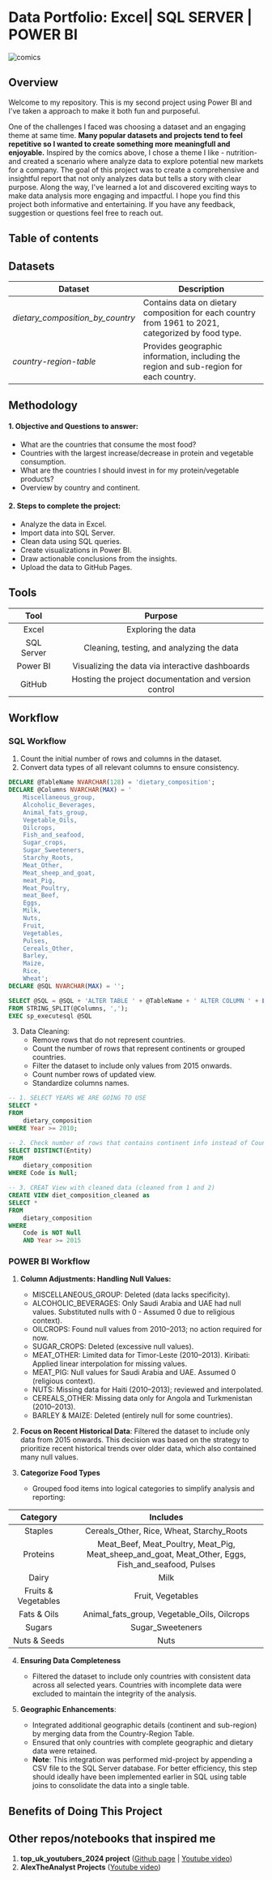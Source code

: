 # Data Portfolio: Excel| SQL SERVER | POWER BI
   
![comics](/images/comics.png)

## Overview
Welcome to my repository. This is my second project using Power BI and I've taken a approach to make it both fun and purposeful.

One of the challenges I faced was choosing a dataset and an engaging theme at same time. **Many popular datasets and projects tend to feel repetitive so I wanted to create something more meaningfull and enjoyable.** Inspired by the comics above, I chose a theme I like - nutrition- and created a scenario where analyze data to explore potential new markets for a company.
The goal of this project was to create a comprehensive and insightful report that not only analyzes data but tells a story with clear purpose. Along the way, I've learned a lot and discovered exciting ways to make data analysis more engaging and impactful.
I hope you find this project both informative and entertaining. If you have any feedback, suggestion or questions feel free to reach out.

## Table of contents

## Datasets

| **Dataset**                  | **Description**                                                                            |
|------------------------------|--------------------------------------------------------------------------------------------|
| *dietary_composition_by_country* | Contains data on dietary composition for each country from 1961 to 2021, categorized by food type. |
| *country-region-table*          | Provides geographic information, including the region and sub-region for each country.    |


## Methodology

#### 1. Objective and Questions to answer:
   - What are the countries that consume the most food?
   - Countries with the largest increase/decrease in protein and vegetable consumption.
   - What are the countries I should invest in for my protein/vegetable products?
   - Overview by country and continent.

#### 2. Steps to complete the project:
- Analyze the data in Excel.
- Import data into SQL Server.
- Clean data using SQL queries.
- Create visualizations in Power BI.
- Draw actionable conclusions from the insights.
- Upload the data to GitHub Pages.

## Tools
| Tool        | Purpose         |
| :-------------: |:-------------:|
|Excel           |Exploring the data|
|SQL Server	     |Cleaning, testing, and analyzing the data|
|Power BI	     |Visualizing the data via interactive dashboards|
|GitHub	         |Hosting the project documentation and version control|


## Workflow
### SQL Workflow

1. Count the initial number of rows and columns in the dataset.
2. Convert data types of all relevant columns to ensure consistency.
```sql
DECLARE @TableName NVARCHAR(128) = 'dietary_composition';
DECLARE @Columns NVARCHAR(MAX) = '
    Miscellaneous_group,
    Alcoholic_Beverages,
    Animal_fats_group,
    Vegetable_Oils,
    Oilcrops,
    Fish_and_seafood,
    Sugar_crops,
    Sugar_Sweeteners,
    Starchy_Roots,
    Meat_Other,
    Meat_sheep_and_goat,
    meat_Pig,
    Meat_Poultry,
    meat_Beef,
    Eggs,
    Milk,
    Nuts,
    Fruit,
    Vegetables,
    Pulses,
    Cereals_Other,
    Barley,
    Maize,
    Rice,
    Wheat';
DECLARE @SQL NVARCHAR(MAX) = '';

SELECT @SQL = @SQL + 'ALTER TABLE ' + @TableName + ' ALTER COLUMN ' + LTRIM(RTRIM(value)) + ' FLOAT;'
FROM STRING_SPLIT(@Columns, ',');
EXEC sp_executesql @SQL
```

3. Data Cleaning:
    - Remove rows that do not represent countries.
    - Count the number of rows that represent continents or grouped countries.
    - Filter the dataset to include only values from 2015 onwards.
    - Count number rows of updated view.
    - Standardize columns names.

```sql
-- 1. SELECT YEARS WE ARE GOING TO USE
SELECT *
FROM
    dietary_composition
WHERE Year >= 2010;

-- 2. Check number of rows that contains continent info instead of Countries
SELECT DISTINCT(Entity)
FROM
    dietary_composition
WHERE Code is Null;

-- 3. CREAT View with cleaned data (cleaned from 1 and 2)
CREATE VIEW diet_composition_cleaned as
SELECT *
FROM
    dietary_composition
WHERE 
	Code is NOT Null
	AND Year >= 2015
```

### POWER BI Workflow
1. **Column Adjustments: Handling Null Values:**
    - MISCELLANEOUS_GROUP: Deleted (data lacks specificity).
    - ALCOHOLIC_BEVERAGES: Only Saudi Arabia and UAE had null values. Substituted nulls with 0 - Assumed 0 due to religious context).
    -  OILCROPS: Found null values from 2010–2013; no action required for now.
    -  SUGAR_CROPS: Deleted (excessive null values).
    -  MEAT_OTHER: Limited data for Timor-Leste (2010–2013). Kiribati: Applied linear interpolation for missing values.
    -  MEAT_PIG: Null values for Saudi Arabia and UAE. Assumed 0 (religious context).
    -  NUTS: Missing data for Haiti (2010–2013); reviewed and interpolated.
    -  CEREALS_OTHER: Missing data only for Angola and Turkmenistan (2010–2013).
    -  BARLEY & MAIZE: Deleted (entirely null for some countries).

2. **Focus on Recent Historical Data**: Filtered the dataset to include only data from 2015 onwards. This decision was based on the strategy to prioritize recent historical trends over older data, which also contained many null values.
3. **Categorize Food Types**
    - Grouped food items into logical categories to simplify analysis and reporting:

| **Category**              | **Includes**                                                                 |
|:---------------------------:|:-----------------------------------------------------------------------------:|
| Staples   | Cereals_Other, Rice, Wheat, Starchy_Roots                   |
| Proteins                  | Meat_Beef, Meat_Poultry, Meat_Pig, Meat_sheep_and_goat, Meat_Other, Eggs, Fish_and_seafood, Pulses |
| Dairy                     | Milk                                                                        |
| Fruits & Vegetables       | Fruit, Vegetables                                                           |
| Fats & Oils               | Animal_fats_group, Vegetable_Oils, Oilcrops                                 |
| Sugars                    | Sugar_Sweeteners                                               |
| Nuts & Seeds              | Nuts                                                                        |

4. **Ensuring Data Completeness** 
    - Filtered the dataset to include only countries with consistent data across all selected years. Countries with incomplete data were excluded to maintain the integrity of the analysis.

5. **Geographic Enhancements**:
    - Integrated additional geographic details (continent and sub-region) by merging data from the Country-Region Table.
    - Ensured that only countries with complete geographic and dietary data were retained.
    - **Note**: This integration was performed mid-project by appending a CSV file to the SQL Server database. For better efficiency, this step should ideally have been implemented earlier in SQL using table joins to consolidate the data into a single table.

## Benefits of Doing This Project

## Other repos/notebooks that inspired me
1. **top_uk_youtubers_2024 project** ([Github page](https://github.com/sdw-online/top_uk_youtubers_2024) | [Youtube video](https://youtu.be/mm_sN-Elplg?si=A4HcEOLUA1ECfuHc))
2. **AlexTheAnalyst Projects** ([Youtube video](https://youtu.be/PSNXoAs2FtQ?si=D4SEUrSMIvg5JX1f))